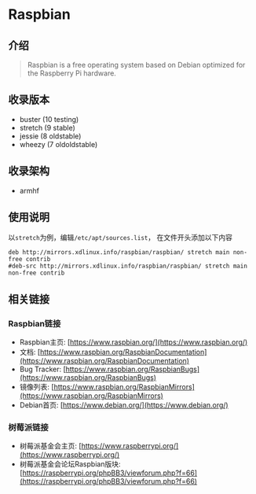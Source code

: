 # Raspbian

## 介绍

> Raspbian is a free operating system based on Debian optimized for the Raspberry Pi hardware.

## 收录版本

* buster (10 testing)
* stretch (9 stable)
* jessie (8 oldstable)
* wheezy (7 oldoldstable)

## 收录架构

* armhf

## 使用说明

以`stretch`为例，编辑`/etc/apt/sources.list`， 在文件开头添加以下内容

```
deb http://mirrors.xdlinux.info/raspbian/raspbian/ stretch main non-free contrib
#deb-src http://mirrors.xdlinux.info/raspbian/raspbian/ stretch main non-free contrib
```

## 相关链接

### Raspbian链接

* Raspbian主页: [https://www.raspbian.org/](https://www.raspbian.org/)
* 文档: [https://www.raspbian.org/RaspbianDocumentation](https://www.raspbian.org/RaspbianDocumentation)
* Bug Tracker: [https://www.raspbian.org/RaspbianBugs](https://www.raspbian.org/RaspbianBugs)
* 镜像列表: [https://www.raspbian.org/RaspbianMirrors](https://www.raspbian.org/RaspbianMirrors)
* Debian首页: [https://www.debian.org/](https://www.debian.org/)

### 树莓派链接

* 树莓派基金会主页: [https://www.raspberrypi.org/](https://www.raspberrypi.org/)
* 树莓派基金会论坛Raspbian版块: [https://raspberrypi.org/phpBB3/viewforum.php?f=66](https://raspberrypi.org/phpBB3/viewforum.php?f=66)
